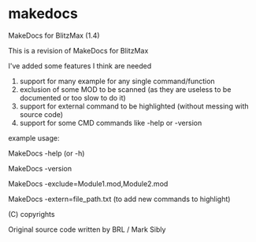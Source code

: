 # makedocs
MakeDocs for BlitzMax (1.4)

This is a revision of MakeDocs for BlitzMax

I've added some features I think are needed

1. support for many example for any single command/function
2. exclusion of some MOD to be scanned (as they are useless to be documented or too slow to do it)
3. support for external command to be highlighted (without messing with source code)
4. support for some CMD commands like -help or -version

example usage:

MakeDocs -help (or -h)

MakeDocs -version

MakeDocs -exclude=Module1.mod,Module2.mod

MakeDocs -extern=file_path.txt (to add new commands to highlight)


(C) copyrights

Original source code written by BRL / Mark Sibly
